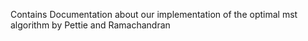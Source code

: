 Contains Documentation about our implementation of the optimal mst algorithm by Pettie and Ramachandran
